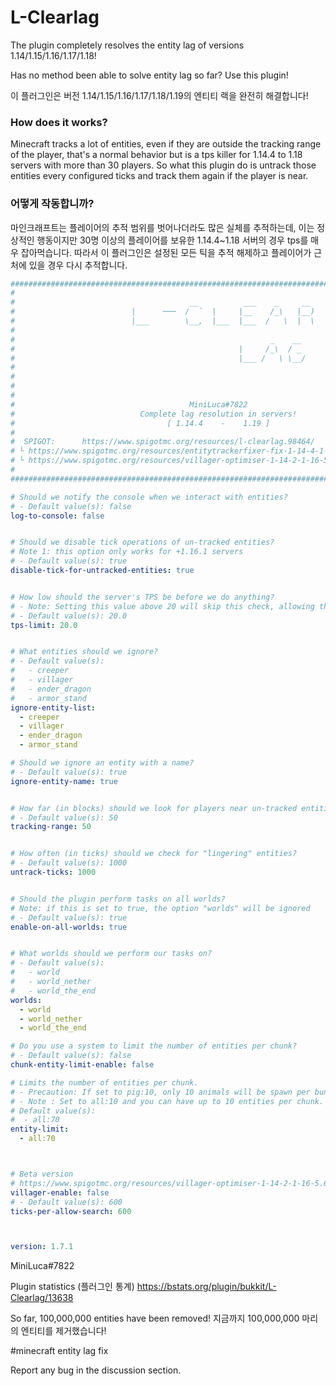 

# L-Clearlag

The plugin completely resolves the entity lag of versions 1.14/1.15/1.16/1.17/1.18!

Has no method been able to solve entity lag so far?
Use this plugin!

이 플러그인은 버전 1.14/1.15/1.16/1.17/1.18/1.19의 엔티티 랙을 완전히 해결합니다!

### How does it works?
Minecraft tracks a lot of entities, even if they are outside the tracking range of the player, that's a normal behavior but is a tps killer for 1.14.4 to 1.18 servers with more than 30 players. So what this plugin do is untrack those entities every configured ticks and track them again if the player is near.

### 어떻게 작동합니까?
마인크래프트는 플레이어의 추적 범위를 벗어나더라도 많은 실체를 추적하는데, 이는 정상적인 행동이지만 30명 이상의 플레이어를 보유한 1.14.4~1.18 서버의 경우 tps를 매우 잡아먹습니다. 따라서 이 플러그인은 설정된 모든 틱을 추적 해제하고 플레이어가 근처에 있을 경우 다시 추적합니다.

```yaml
####################################################################################################
#                                                                                                  #
#                                       __          ___    _     __                                #
#                          |      ───  /  `  |     |__    /_\   |__)                               #
#                          |___        \__,  |___  |___  /   \  |  \                               #
#                                                                                                  #
#                                                         _    __                                  #
#                                                  |     /_\  / _                                  #
#                                                  |___ /   \ \__/                                 #
#                                                                                                  #
#                                                                                                  #
#                                                                                                  #
#                                                                                                  #
#                                       MiniLuca#7822                                              #
#                            Complete lag resolution in servers!                                   #
#                                  [ 1.14.4    -    1.19 ]                                         #
#                                                                                                  #
#  SPIGOT:      https://www.spigotmc.org/resources/l-clearlag.98464/                               #
# └ https://www.spigotmc.org/resources/entitytrackerfixer-fix-1-14-4-1-16-2-entitytick-lag.70902/  #
# └ https://www.spigotmc.org/resources/villager-optimiser-1-14-2-1-16-5.68517/                     #
#                                                                                                  #
####################################################################################################

# Should we notify the console when we interact with entities?
# - Default value(s): false
log-to-console: false


# Should we disable tick operations of un-tracked entities?
# Note 1: this option only works for +1.16.1 servers
# - Default value(s): true
disable-tick-for-untracked-entities: true


# How low should the server's TPS be before we do anything?
# - Note: Setting this value above 20 will skip this check, allowing the tasks to run 24/7.
# - Default value(s): 20.0
tps-limit: 20.0


# What entities should we ignore?
# - Default value(s):
#   - creeper
#   - villager
#   - ender_dragon
#   - armor_stand
ignore-entity-list:
  - creeper
  - villager
  - ender_dragon
  - armor_stand

# Should we ignore an entity with a name?
# - Default value(s): true
ignore-entity-name: true


# How far (in blocks) should we look for players near un-tracked entities?
# - Default value(s): 50
tracking-range: 50


# How often (in ticks) should we check for "lingering" entities?
# - Default value(s): 1000
untrack-ticks: 1000


# Should the plugin perform tasks on all worlds?
# Note: if this is set to true, the option "worlds" will be ignored
# - Default value(s): true
enable-on-all-worlds: true


# What worlds should we perform our tasks on?
# - Default value(s):
#   - world
#   - world_nether
#   - world_the_end
worlds:
  - world
  - world_nether
  - world_the_end

# Do you use a system to limit the number of entities per chunk?
# - Default value(s): false
chunk-entity-limit-enable: false

# Limits the number of entities per chunk.
# - Precaution: If set to pig:10, only 10 animals will be spawn per bundle.
# - Note : Set to all:10 and you can have up to 10 entities per chunk.
# Default value(s):
#  - all:70
entity-limit:
  - all:70



# Beta version
# https://www.spigotmc.org/resources/villager-optimiser-1-14-2-1-16-5.68517/
villager-enable: false
# - Default value(s): 600
ticks-per-allow-search: 600



version: 1.7.1
```

MiniLuca#7822

Plugin statistics (플러그인 통계)
https://bstats.org/plugin/bukkit/L-Clearlag/13638

So far, 100,000,000 entities have been removed!
지금까지 100,000,000 마리의 엔티티를 제거했습니다!

#minecraft entity lag fix

Report any bug in the discussion section.

